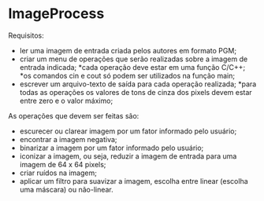 # ImageProcess

Requisitos: 
 - ler uma imagem de entrada criada pelos autores em formato PGM;
 - criar um menu de operações que serão realizadas sobre a imagem de entrada indicada;
        *cada operação deve estar em uma função C/C++;
        *os comandos cin e cout só podem ser utilizados na função main;
 - escrever um arquivo-texto de saída para cada operação realizada;
        *para todas as operações os valores de tons de cinza dos pixels devem estar entre zero e o valor máximo;

As operações que devem ser feitas são:
 - escurecer ou clarear imagem por um fator informado pelo usuário;
 - encontrar a imagem negativa;
 - binarizar a imagem por um fator informado pelo usuário;
 - iconizar a imagem, ou seja, reduzir a imagem de entrada para uma imagem de 64 x 64 pixels;
 - criar ruídos na imagem;
 - aplicar um filtro para suavizar a imagem, escolha entre linear (escolha uma máscara) ou não-linear.
